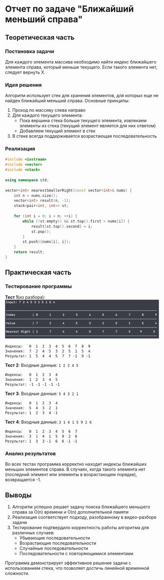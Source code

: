 # Отчет по задаче "Ближайший меньший справа"

## Теоретическая часть

### Постановка задачи
Для каждого элемента массива необходимо найти индекс ближайшего элемента справа, который меньше текущего. Если такого элемента нет, следует вернуть Х.

### Идея решения
Алгоритм использует стек для хранения элементов, для которых еще не найден ближайший меньший справа. Основные принципы:
1. Проход по массиву слева направо
2. Для каждого текущего элемента:
   - Пока вершина стека больше текущего элемента, извлекаем элементы из стека (текущий элемент является для них ответом)
   - Добавляем текущий элемент в стек
3. В стеке всегда поддерживается возрастающая последовательность

### Реализация
```cpp
#include <iostream>
#include <vector>
#include <stack>

using namespace std;

vector<int> nearestSmallerRight(const vector<int>& nums) {
    int n = nums.size();
    vector<int> result(n, -1);
    stack<pair<int, int>> st;
    
    for (int i = 0; i < n; ++i) {
        while (!st.empty() && st.top().first > nums[i]) {
            result[st.top().second] = i;
            st.pop();
        }
        st.push({nums[i], i});
    }
    return result;
}
```

## Практическая часть

### Тестирование программы

**Тест 1**(из разбора): <br>
![Первый тест](https://github.com/BoT-TEMA/add/blob/main/Screenshot%202025-06-04%20at%2023.54.39.png)
```
Индексы:   0  1  2  3  4  5  6  7  8  9
Значения:  7  2  4  5  3  2  5  1  5  4
Результат: 1  5  4  4  5  7  7 -1  9 -1
```

**Тест 2**: Входные данные: `1 2 3 4 5`
```
Индексы:   0  1  2  3  4
Значения:  1  2  3  4  5
Результат: -1 -1 -1 -1 -1
```

**Тест 3**: Входные данные: `5 4 3 2 1`
```
Индексы:   0  1  2  3  4
Значения:  5  4  3  2  1
Результат: 1  2  3  4 -1
```

**Тест 4**: Входные данные: `3 1 4 1 5 9 2 6`
```
Индексы:   0  1  2  3  4  5  6  7
Значения:  3  1  4  1  5  9  2  6
Результат: 1  3  3 -1  6  6 -1 -1
```

### Анализ результатов
Во всех тестах программа корректно находит индексы ближайших меньших элементов справа. В случаях, когда такого элемента нет (последний элемент или элементы в возрастающем порядке), возвращается -1.

## Выводы

1. Алгоритм успешно решает задачу поиска ближайшего меньшего справа за O(n) времени и O(n) дополнительной памяти
2. Реализация соответствует подходу, разобранному в видео-разборе задачи
3. Тестирование подтвердило корректность работы алгоритма для различных случаев:
   - Убывающие последовательности
   - Возрастающие последовательности
   - Случайные последовательности
   - Последовательности с повторяющимися элементами

Программа демонстрирует эффективное решение задачи с использованием стека, что позволяет достичь линейной временной сложности.

